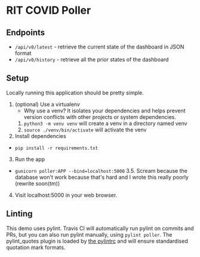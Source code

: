 # RIT COVID Poller

## Endpoints
- `/api/v0/latest` - retrieve the current state of the dashboard in JSON format
- `/api/v0/history` - retrieve all the prior states of the dashboard

## Setup
Locally running this application should be pretty simple.

1. (optional) Use a virtualenv
   * Why use a venv? It isolates your dependencies and helps prevent version conflicts with other projects or system dependencies.
   1. `python3 -m venv venv` will create a venv in a directory named venv
   2. `source ./venv/bin/activate` will activate the venv
2. Install dependencies
  * `pip install -r requirements.txt`
3. Run the app
  * `gunicorn poller:APP --bind=localhost:5000`
3.5. Scream because the database won't work because that's hard and I wrote this really poorly (rewrite soon(tm))
4. Visit localhost:5000 in your web browser.

## Linting
This demo uses pylint.
Travis CI will automatically run pylint on commits and PRs, but you can also run pylint manually, using `pylint poller`.
The pylint_quotes plugin is loaded by [the pylintrc](./.pylintrc) and will ensure standardised quotation mark formats.
